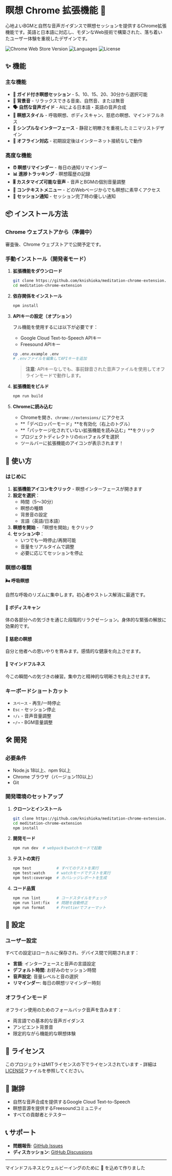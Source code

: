 # 瞑想 Chrome 拡張機能 🧘

心地よいBGMと自然な音声ガイダンスで瞑想セッションを提供するChrome拡張機能です。英語と日本語に対応し、モダンなWeb技術で構築された、落ち着いたユーザー体験を重視したデザインです。

![Chrome Web Store Version](https://img.shields.io/badge/manifest-v3-blue)
![Languages](https://img.shields.io/badge/languages-EN%20%7C%20JA-green)
![License](https://img.shields.io/badge/license-MIT-purple)

## ✨ 機能

### 主な機能
- **🧘 ガイド付き瞑想セッション** - 5、10、15、20、30分から選択可能
- **🎵 背景音** - リラックスできる音楽、自然音、または無音
- **🗣️ 自然な音声ガイド** - AIによる日本語・英語の音声合成
- **🎯 瞑想スタイル** - 呼吸瞑想、ボディスキャン、慈悲の瞑想、マインドフルネス
- **📱 シンプルなインターフェース** - 静寂と明瞭さを重視したミニマリストデザイン
- **💾 オフライン対応** - 初期設定後はインターネット接続なしで動作

### 高度な機能
- **⏰ 瞑想リマインダー** - 毎日の通知リマインダー
- **📊 進捗トラッキング** - 瞑想履歴の記録
- **🎚️ カスタマイズ可能な音声** - 音声とBGMの個別音量調整
- **🌙 コンテキストメニュー** - どのWebページからでも瞑想に素早くアクセス
- **🔔 セッション通知** - セッション完了時の優しい通知

## 📦 インストール方法

### Chrome ウェブストアから（準備中）
審査後、Chrome ウェブストアで公開予定です。

### 手動インストール（開発者モード）

1. **拡張機能をダウンロード**
   ```bash
   git clone https://github.com/knishioka/meditation-chrome-extension.git
   cd meditation-chrome-extension
   ```

2. **依存関係をインストール**
   ```bash
   npm install
   ```

3. **APIキーの設定（オプション）**
   
   フル機能を使用するには以下が必要です：
   - Google Cloud Text-to-Speech APIキー
   - Freesound APIキー
   
   ```bash
   cp .env.example .env
   # .envファイルを編集してAPIキーを追加
   ```
   
   > **注意**: APIキーなしでも、事前録音された音声ファイルを使用してオフラインモードで動作します。

4. **拡張機能をビルド**
   ```bash
   npm run build
   ```

5. **Chromeに読み込む**
   - Chromeを開き、`chrome://extensions/` にアクセス
   - **「デベロッパーモード」**を有効化（右上のトグル）
   - **「パッケージ化されていない拡張機能を読み込む」**をクリック
   - プロジェクトディレクトリの`dist`フォルダを選択
   - ツールバーに拡張機能のアイコンが表示されます！

## 🚀 使い方

### はじめに

1. **拡張機能アイコンをクリック** - 瞑想インターフェースが開きます
2. **設定を選択**：
   - 時間（5〜30分）
   - 瞑想の種類
   - 背景音の設定
   - 言語（英語/日本語）
3. **瞑想を開始** - 「瞑想を開始」をクリック
4. **セッション中**：
   - いつでも一時停止/再開可能
   - 音量をリアルタイムで調整
   - 必要に応じてセッションを停止

### 瞑想の種類

#### 🌬️ 呼吸瞑想
自然な呼吸のリズムに集中します。初心者やストレス解消に最適です。

#### 🏃 ボディスキャン
体の各部分への気づきを通じた段階的リラクゼーション。身体的な緊張の解放に効果的です。

#### 💝 慈悲の瞑想
自分と他者への思いやりを育みます。感情的な健康を向上させます。

#### 🎯 マインドフルネス
今この瞬間への気づきの練習。集中力と精神的な明晰さを向上させます。

### キーボードショートカット

- `スペース` - 再生/一時停止
- `Esc` - セッション停止
- `↑/↓` - 音声音量調整
- `←/→` - BGM音量調整

## 🛠️ 開発

### 必要条件

- Node.js 18以上、npm 9以上
- Chrome ブラウザ（バージョン110以上）
- Git

### 開発環境のセットアップ

1. **クローンとインストール**
   ```bash
   git clone https://github.com/knishioka/meditation-chrome-extension.git
   cd meditation-chrome-extension
   npm install
   ```

2. **開発モード**
   ```bash
   npm run dev  # webpackをwatchモードで起動
   ```

3. **テストの実行**
   ```bash
   npm test           # すべてのテストを実行
   npm test:watch     # watchモードでテストを実行
   npm test:coverage  # カバレッジレポートを生成
   ```

4. **コード品質**
   ```bash
   npm run lint       # コードスタイルをチェック
   npm run lint:fix   # 問題を自動修正
   npm run format     # Prettierでフォーマット
   ```

## 🔧 設定

### ユーザー設定

すべての設定はローカルに保存され、デバイス間で同期されます：

- **言語**: インターフェースと音声の言語設定
- **デフォルト時間**: お好みのセッション時間
- **音声設定**: 音量レベルと音の選択
- **リマインダー**: 毎日の瞑想リマインダー時刻

### オフラインモード

オフライン使用のためのフォールバック音声を含みます：
- 両言語での基本的な音声ガイダンス
- アンビエント背景音
- 限定的ながら機能的な瞑想体験

## 📄 ライセンス

このプロジェクトはMITライセンスの下でライセンスされています - 詳細は[LICENSE](LICENSE)ファイルを参照してください。

## 🙏 謝辞

- 自然な音声合成を提供するGoogle Cloud Text-to-Speech
- 瞑想音源を提供するFreesoundコミュニティ
- すべての貢献者とテスター

## 📞 サポート

- **問題報告**: [GitHub Issues](https://github.com/knishioka/meditation-chrome-extension/issues)
- **ディスカッション**: [GitHub Discussions](https://github.com/knishioka/meditation-chrome-extension/discussions)

---

マインドフルネスとウェルビーイングのために 💙 を込めて作りました